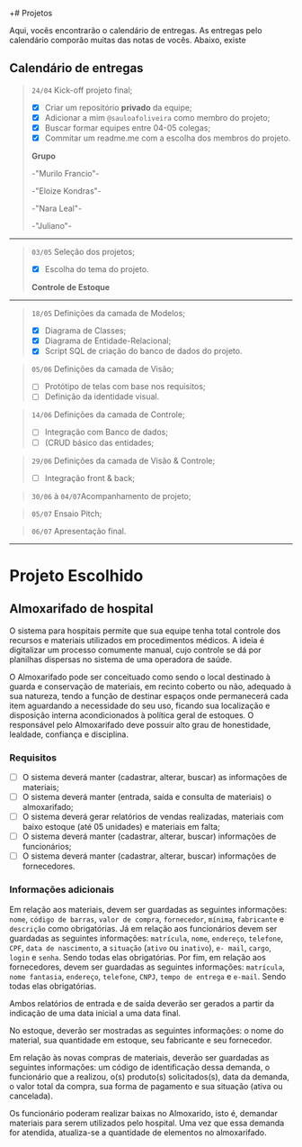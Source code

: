 +# Projetos 

Aqui, vocês encontrarão o calendário de entregas. As entregas pelo calendário comporão muitas das notas de vocês. Abaixo, existe

## Calendário de entregas

> ``24/04`` Kick-off projeto final;
> - [x] Criar um repositório **privado** da equipe;
> - [x] Adicionar a mim ```@sauloafoliveira``` como membro do projeto;
> - [x] Buscar formar equipes entre 04-05 colegas;
> - [x] Commitar um readme.me com a escolha dos membros do projeto.
>
>  **Grupo**
>  
>   -"Murilo Francio"-
>   
>   -"Eloize Kondras"-
>   
>   -"Nara Leal"-
>
>   -"Juliano"-
-------------------------------------------------
> ``03/05`` Seleção dos projetos;
> - [x] Escolha do tema do projeto.
>
> **Controle de Estoque**
-------------------------------------------------
> ``18/05`` Definições da camada de Modelos;
> - [x] Diagrama de Classes;
> - [x] Diagrama de Entidade-Relacional;
> - [x] Script SQL de criação do banco de dados do projeto.

> ``05/06`` Definições da camada de Visão;
> - [ ]  Protótipo de telas com base nos requisitos;
> - [ ]  Definição da identidade visual.

> ``14/06`` Definições da camada de Controle;
> - [ ]  Integração com Banco de dados;
> - [ ] (CRUD básico das entidades;

> ``29/06`` Definições da camada de Visão & Controle;
> - [ ] Integração front & back;

> ``30/06`` à ``04/07``Acompanhamento de projeto;

> ``05/07`` Ensaio Pitch;

> ``06/07`` Apresentação final.

-----------------------------------------------------
# Projeto Escolhido

## Almoxarifado de hospital

O sistema para hospitais permite que sua equipe tenha total controle dos recursos e materiais utilizados em procedimentos médicos. A ideia é   digitalizar um processo comumente manual, cujo controle se dá por planilhas dispersas no sistema de uma operadora de saúde.

O Almoxarifado pode ser conceituado como sendo o local destinado à guarda e conservação de materiais, em recinto coberto ou não, adequado à sua natureza, tendo a função de destinar espaços onde permanecerá cada item aguardando a necessidade do seu uso, ficando sua localização e disposição interna acondicionados à política geral de estoques. O responsável pelo Almoxarifado deve possuir alto grau de honestidade, lealdade, confiança e disciplina.

### Requisitos

- [ ] O sistema deverá manter (cadastrar, alterar, buscar) as informações de materiais;
- [ ] O sistema deverá manter (entrada, saída e consulta de materiais) o almoxarifado;
- [ ] O sistema deverá gerar relatórios de vendas realizadas, materiais com baixo estoque (até 05 unidades) e materiais em falta;
- [ ] O sistema deverá manter (cadastrar, alterar, buscar) informações de funcionários;
- [ ] O sistema deverá manter (cadastrar, alterar, buscar) informações de fornecedores.

### Informações adicionais

Em relação aos materiais, devem ser guardadas as seguintes informações:  ``nome``, ``código de barras``, ``valor de compra``,  ``fornecedor``,  ``mínima``, ``fabricante`` e ``descrição`` como obrigatórias. Já em relação aos funcionários devem ser guardadas as seguintes informações: ``matrícula``, ``nome``, ``endereço``, ``telefone``, ``CPF``, ``data de nascimento``,  a ``situação`` (``ativo`` ou ``inativo``), ``e- mail``, ``cargo``, ``login`` e ``senha``. Sendo todas elas obrigatórias. Por fim, em relação aos fornecedores, devem ser guardadas as seguintes informações: ``matrícula``, ``nome fantasia``, ``endereço``, ``telefone``, ``CNPJ``, ``tempo de entrega`` e ``e-mail``. Sendo todas elas obrigatórias.

Ambos relatórios de entrada e de saída deverão ser gerados a partir da indicação de uma data inicial a uma data final. 

No estoque, deverão ser mostradas as seguintes  informações: o nome do material, sua quantidade em estoque, seu fabricante e seu fornecedor. 

Em relação às novas compras de materiais, deverão ser guardadas as seguintes informações: um código de identificação dessa demanda, o funcionário que a realizou, o(s) produto(s) solicitados(s), data da demanda, o valor total da compra, sua forma de pagamento e sua situação (ativa ou cancelada).

Os funcionário poderam realizar baixas no Almoxarido, isto é, demandar materiais para serem utilizados pelo hospital. Uma vez que essa demanda for atendida, atualiza-se a quantidade de elementos no almoxarifado.
